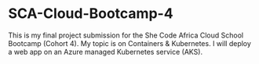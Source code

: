 # SCA-Cloud-Bootcamp-4
This is my final project submission for the She Code Africa Cloud School Bootcamp (Cohort 4). My topic is on Containers &amp; Kubernetes. I will deploy a web app on an Azure managed Kubernetes service (AKS).
